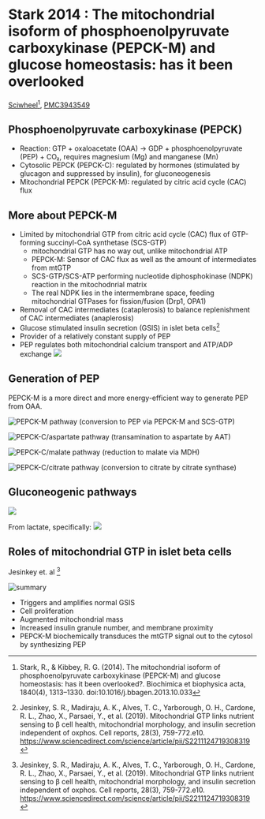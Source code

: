 # Stark 2014 : The mitochondrial isoform of phosphoenolpyruvate carboxykinase (PEPCK-M) and glucose homeostasis: has it been overlooked


[Sciwheel](https://sciwheel.com/work/#/items/5702594/)[^Stark2014], [PMC3943549](https://www.ncbi.nlm.nih.gov/pmc/articles/PMC3943549/)
<!--more-->

## Phosphoenolpyruvate carboxykinase (PEPCK)
* Reaction: GTP + oxaloacetate (OAA) → GDP + phosphoenolpyruvate (PEP) + CO₂, requires magnesium (Mg) and manganese (Mn)
* Cytosolic PEPCK (PEPCK-C): regulated by hormones (stimulated by glucagon and suppressed by insulin), for gluconeogenesis
* Mitochondrial PEPCK (PEPCK-M): regulated by citric acid cycle (CAC) flux

## More about PEPCK-M
* Limited by mitochondrial GTP from citric acid cycle (CAC) flux of GTP-forming succinyl-CoA synthetase (SCS-GTP)
  * mitochondrial GTP has no way out, unlike mitochondrial ATP
  * PEPCK-M: Sensor of CAC flux as well as the amount of intermediates from mtGTP
  * SCS-GTP/SCS-ATP performing nucleotide diphosphokinase (NDPK) reaction in the mitochodnrial matrix
  * The real NDPK lies in the intermembrane space, feeding mitochondrial GTPases for fission/fusion (Drp1, OPA1)
* Removal of CAC intermediates (cataplerosis) to balance replenishment of CAC intermediates (anaplerosis)
* Glucose stimulated insulin secretion (GSIS) in islet beta cells[^Jesinkey2019]
* Provider of a relatively constant supply of PEP
* PEP regulates both mitochondrial calcium transport and ATP/ADP exchange
![](https://www.ncbi.nlm.nih.gov/pmc/articles/PMC3943549/bin/nihms-535670-f0002.jpg)

## Generation of PEP

PEPCK-M is a more direct and more energy-efficient way to generate PEP from OAA.

![](https://www.ncbi.nlm.nih.gov/pmc/articles/PMC3943549/bin/nihms-535670-f0005.jpg "PEPCK-M pathway (conversion to PEP via PEPCK-M and SCS-GTP)")

![](https://www.ncbi.nlm.nih.gov/pmc/articles/PMC3943549/bin/nihms-535670-f0006.jpg "PEPCK-C/aspartate pathway (transamination to aspartate by AAT)")

![](https://www.ncbi.nlm.nih.gov/pmc/articles/PMC3943549/bin/nihms-535670-f0007.jpg "PEPCK-C/malate pathway (reduction to malate via MDH)")

![](https://www.ncbi.nlm.nih.gov/pmc/articles/PMC3943549/bin/nihms-535670-f0008.jpg "PEPCK-C/citrate pathway (conversion to citrate by citrate synthase)")

## Gluconeogenic pathways
![](https://www.ncbi.nlm.nih.gov/pmc/articles/PMC3943549/bin/nihms-535670-f0003.jpg)

From lactate, specifically:
![](https://www.ncbi.nlm.nih.gov/pmc/articles/PMC3943549/bin/nihms-535670-f0004.jpg)

## Roles of mitochondrial GTP in islet beta cells

Jesinkey et. al [^Jesinkey2019]

![](https://ars.els-cdn.com/content/image/1-s2.0-S2211124719308319-fx1_lrg.jpg "summary")

* Triggers and amplifies normal GSIS
* Cell proliferation
* Augmented mitochondrial mass
* Increased insulin granule number, and membrane proximity
* PEPCK-M biochemically transduces the mtGTP signal out to the cytosol by synthesizing PEP

[^Stark2014]: Stark, R., & Kibbey, R. G. (2014). The mitochondrial isoform of phosphoenolpyruvate carboxykinase (PEPCK-M) and glucose homeostasis: has it been overlooked?. Biochimica et biophysica acta, 1840(4), 1313–1330. doi:10.1016/j.bbagen.2013.10.033

[^Jesinkey2019]: Jesinkey, S. R., Madiraju, A. K., Alves, T. C., Yarborough, O. H., Cardone, R. L., Zhao, X., Parsaei, Y., et al. (2019). Mitochondrial GTP links nutrient sensing to β cell health, mitochondrial morphology, and insulin secretion independent of oxphos. Cell reports, 28(3), 759-772.e10. https://www.sciencedirect.com/science/article/pii/S2211124719308319

